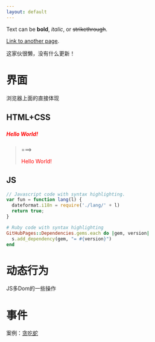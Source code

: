 ```yaml
---
layout: default
---
```


Text can be **bold**, _italic_, or ~~strikethrough~~.

[Link to another page](another-page).

这家伙很懒，没有什么更新！

# [](#header-2)界面

浏览器上面的直接体现

## [](#header-3)HTML+CSS

##### [](#header-5)<html>
##### [](#header-5) <title>Hello World</title>
##### [](#header-5) <body>
##### [](#header-5)   <div style="color:red">Hello World!</div>
##### [](#header-5) </body>
##### [](#header-5)</html>
> ===>
> <div style="color:red">Hello World!</div>

## [](#header-3)JS

```js
// Javascript code with syntax highlighting.
var fun = function lang(l) {
  dateformat.i18n = require('./lang/' + l)
  return true;
}
```

```ruby
# Ruby code with syntax highlighting
GitHubPages::Dependencies.gems.each do |gem, version|
  s.add_dependency(gem, "= #{version}")
end
```

# [](#header-1)动态行为

JS多Dom的一些操作

# [](#header-2)事件

案例：[贪吃蛇](/testHTML/snake2.html)

